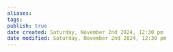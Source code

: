 ```yaml
---
aliases: 
tags: 
publish: true
date created: Saturday, November 2nd 2024, 12:30 pm
date modified: Saturday, November 2nd 2024, 12:30 pm
---
```

